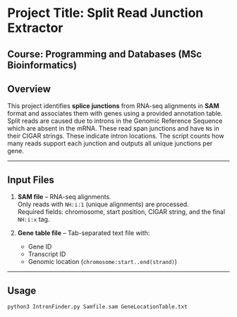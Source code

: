 # Project Title: Split Read Junction Extractor
## Course: Programming and Databases (MSc Bioinformatics) 

## Overview
This project identifies **splice junctions** from RNA-seq alignments in **SAM** format and associates them with genes using a provided annotation table.  
Split reads are caused due to introns in the Genomic Reference Sequence which are absent in the mRNA. These read span junctions and have `N`s in their CIGAR strings. These indicate intron locations. The script counts how many reads support each junction and outputs all unique junctions per gene.

---

## Input Files

1. **SAM file** – RNA-seq alignments.  
   Only reads with `NH:i:1` (unique alignments) are processed.  
   Required fields: chromosome, start position, CIGAR string, and the final `NH:i:x` tag.

2. **Gene table file** – Tab-separated text file with:  
   - Gene ID  
   - Transcript ID  
   - Genomic location (`chromosome:start..end(strand)`)

---

## Usage

```
python3 IntronFinder.py Samfile.sam GeneLocationTable.txt
```
